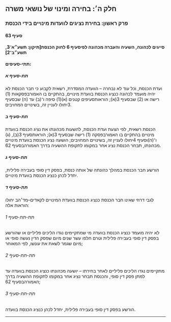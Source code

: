 ## חלק ה׳: בחירה ומינוי של נושאי משרה

### פרק ראשון: בחירת נציגים לוועדות מינויים בידי הכנסת

#### סעיף 63

**סייגים לכהונה, השעיה והעברה מכהונה לפיסעיף 6 לחוק הכנסת[תיקון: תשע״א־3, תשע״ב־2]**



#### תתי-סעיפים:

##### תת-סעיף א

ועדת 
הכנסת, וכל עוד לא נבחרה – הוועדה המסדרת, רשאית לקבוע כי חבר הכנסת לא 
יהיה מועמד לכהונה כנציג הכנסת בוועדת מינויים, בהתקיים בו האמורבפסקאות (1) רישה או (2) שבסעיף 3(א); הוראותסעיפים קטנים (א)(1) סיפה ו־(ב) עד (ה) שבסעיף 3יחולו לעניין זה, בשינויים המחויבים.

##### תת-סעיף ב

הכנסת רשאית, לפי הצעת ועדת הכנסת, להשעות מכהונתו את נציג הכנסת בוועדת מינויים בהתקיים בו האמורבפסקה (1) רישה שבסעיף 3(א); הוראותסעיף 3(ב), (ג) ו־(ה)וסעיף 4יחולו לעניין זה, בשינויים המחויבים; הושעה נציג הכנסת בוועדת מינויים 
מכהונתו, תבחר הכנסת נציג אחר במקומו לתקופת ההשעיה בדרך האמורהבסעיף 62.

##### תת-סעיף ג

הורשע חבר הכנסת במהלך כהונתה של אותה כנסת, בפסק דין סופי בעבירה פלילית, יחדל לכהן כנציג הכנסת בוועדת מינויים.

##### תת-סעיף ד

לגבי דרוזי שאינו חבר הכנסת כנציג הכנסת בוועדת המינויים לקאדים–מד׳הב יחולו הוראות אלה:

###### תת-תת-סעיף 1

לא יהיה 
מועמד כנציג הכנסת בוועדה מי שמתקיימים נגדו הליכים פליליים או שהורשע בפסק
 דין סופי בעבירה פלילית וטרם חלפו עשר שנים מיום שפסק הדין נעשה סופי או 
מיום שגמר לשאת את עונשו, לפי המאוחר;

###### תת-תת-סעיף 2

מתקיימים 
נגדו הליכים פליליים לאחר בחירתו – יושעה מכהונתו כנציג הכנסת בוועדה עד 
למתן פסק דין סופי, והכנסת תבחר נציג אחר במקומו לתקופת ההשעיה בדרך האמורהבסעיף 62;

###### תת-תת-סעיף 3

הורשע בפסק דין סופי בעבירה פלילית, יחדל לכהן כנציג הכנסת בוועדה.

----

